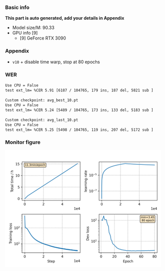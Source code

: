 ### Basic info

**This part is auto generated, add your details in Appendix**

* Model size/M: 90.33
* GPU info \[9\]
  * \[9\] GeForce RTX 3090

### Appendix

* `v10` + disable time warp, stop at 80 epochs

### WER
```
Use CPU = False
test ext_lm= %CER 5.91 [6187 / 104765, 179 ins, 187 del, 5821 sub ]

Custom checkpoint: avg_best_10.pt
Use CPU = False
test ext_lm= %CER 5.24 [5489 / 104765, 173 ins, 133 del, 5183 sub ]

Custom checkpoint: avg_last_10.pt
Use CPU = False
test ext_lm= %CER 5.25 [5498 / 104765, 119 ins, 207 del, 5172 sub ]
```

### Monitor figure
![monitor](./monitor.png)
